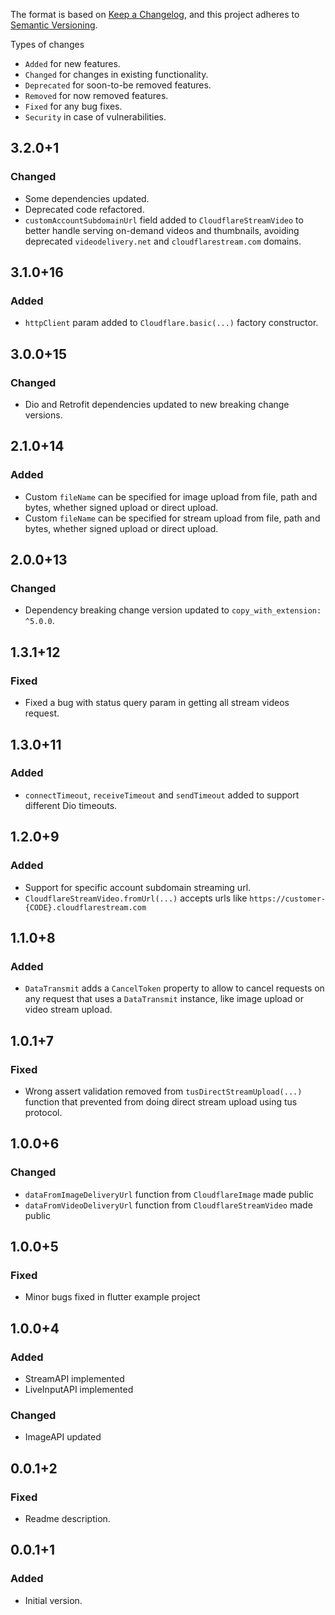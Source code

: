 The format is based on [Keep a Changelog](https://keepachangelog.com/en/1.0.0/),
and this project adheres to [Semantic Versioning](https://semver.org/spec/v2.0.0.html).

Types of changes
- `Added` for new features.
- `Changed` for changes in existing functionality.
- `Deprecated` for soon-to-be removed features.
- `Removed` for now removed features.
- `Fixed` for any bug fixes.
- `Security` in case of vulnerabilities.

## 3.2.0+1
### Changed
- Some dependencies updated.
- Deprecated code refactored.
- `customAccountSubdomainUrl` field added to `CloudflareStreamVideo` to better handle serving on-demand videos and thumbnails, avoiding deprecated `videodelivery.net` and `cloudflarestream.com` domains.

## 3.1.0+16
### Added
- `httpClient` param added to `Cloudflare.basic(...)` factory constructor.

## 3.0.0+15
### Changed
- Dio and Retrofit dependencies updated to new breaking change versions.

## 2.1.0+14
### Added
- Custom `fileName` can be specified for image upload from file, path and bytes, whether signed upload or direct upload.
- Custom `fileName` can be specified for stream upload from file, path and bytes, whether signed upload or direct upload.

## 2.0.0+13
### Changed
- Dependency breaking change version updated to `copy_with_extension: ^5.0.0`.

## 1.3.1+12
### Fixed
- Fixed a bug with status query param in getting all stream videos request. 

## 1.3.0+11
### Added
- `connectTimeout`, `receiveTimeout` and `sendTimeout` added to support different Dio timeouts.

## 1.2.0+9
### Added
- Support for specific account subdomain streaming url. 
- `CloudflareStreamVideo.fromUrl(...)` accepts urls like `https://customer-{CODE}.cloudflarestream.com` 

## 1.1.0+8
### Added
- `DataTransmit` adds a `CancelToken` property to allow to cancel requests on any request that uses a `DataTransmit` instance, like image upload or video stream upload.

## 1.0.1+7
### Fixed
- Wrong assert validation removed from `tusDirectStreamUpload(...)` function that prevented from doing direct stream upload using tus protocol.

## 1.0.0+6
### Changed
- `dataFromImageDeliveryUrl` function from `CloudflareImage` made public
- `dataFromVideoDeliveryUrl` function from `CloudflareStreamVideo` made public

## 1.0.0+5
### Fixed
- Minor bugs fixed in flutter example project

## 1.0.0+4
### Added
- StreamAPI implemented
- LiveInputAPI implemented

### Changed
- ImageAPI updated

## 0.0.1+2
### Fixed
- Readme description.

## 0.0.1+1
### Added
- Initial version.

